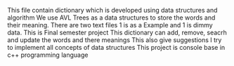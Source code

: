 This file contain dictionary which is developed using data structures and algorithm 
We use AVL Trees as a data structures to store the words and their meaning.
There are two text files 1 is as a Example and 1 is dimmy data.
This is Final semester project
This dictionary can add, remove, seacrh and update the words and there meanings
This also give suggestions
I try to implement all concepts of data structures
This project is console base in c++ programming language

